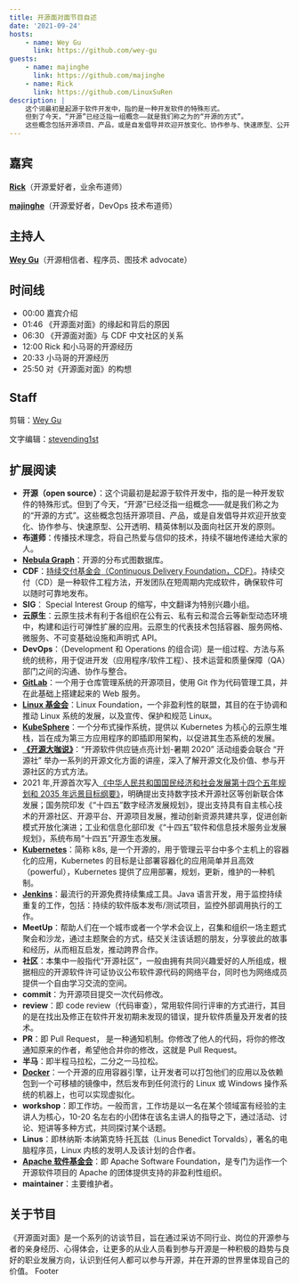 ```yaml
---
title: 开源面对面节目自述
date: '2021-09-24'
hosts:
    - name: Wey Gu
      link: https://github.com/wey-gu
guests:
    - name: majinghe
      link: https://github.com/majinghe
    - name: Rick
      link: https://github.com/LinuxSuRen
description: |
    这个词最初是起源于软件开发中，指的是一种开发软件的特殊形式。
    但到了今天，“开源”已经泛指一组概念——就是我们称之为的“开源的方式”。
    这些概念包括开源项目、产品，或是自发倡导并欢迎开放变化、协作参与、快速原型、公开透明、精英体制以及面向社区开发的原则。
---
```


## 嘉宾

**[Rick](https://github.com/linuxsuren)**（开源爱好者，业余布道师）

**[majinghe](https://github.com/majinghe)**（开源爱好者，DevOps 技术布道师）

## 主持人

**[Wey Gu](https://github.com/wey-gu)**（开源相信者、程序员、图技术 advocate）

## 时间线

-   00:00 嘉宾介绍
-   01:46 《开源面对面》的缘起和背后的原因
-   06:30 《开源面对面》与 CDF 中文社区的关系
-   12:00 Rick 和小马哥的开源经历
-   20:33 小马哥的开源经历
-   25:50 对《开源面对面》的构想

## Staff

剪辑：[Wey Gu](https://github.com/wey-gu)

文字编辑：[stevending1st](https://github.com/stevending1st)

## 扩展阅读

-   **开源（open source）**：这个词最初是起源于软件开发中，指的是一种开发软件的特殊形式。但到了今天，“开源”已经泛指一组概念——就是我们称之为的“开源的方式”。这些概念包括开源项目、产品，或是自发倡导并欢迎开放变化、协作参与、快速原型、公开透明、精英体制以及面向社区开发的原则。
-   **布道师**：传播技术理念，将自己热爱与信仰的技术，持续不辍地传递给大家的人。
-   **[Nebula Graph](https://nebula-graph.com.cn/)**：开源的分布式图数据库。
-   **CDF**：[持续交付基金会（Continuous Delivery Foundation，CDF）](https://cd.foundation/)。持续交付（CD）是一种软件工程方法，开发团队在短周期内完成软件，确保软件可以随时可靠地发布。
-   **SIG**： Special Interest Group 的缩写，中文翻译为特别兴趣小组。
-   **云原生**：云原生技术有利于各组织在公有云、私有云和混合云等新型动态环境中，构建和运行可弹性扩展的应用。云原生的代表技术包括容器、服务网格、微服务、不可变基础设施和声明式 API。
-   **DevOps**：（Development 和 Operations 的组合词）是一组过程、方法与系统的统称，用于促进开发（应用程序/软件工程）、技术运营和质量保障（QA）部门之间的沟通、协作与整合。
-   **[GitLab](https://about.gitlab.com/)**：一个用于仓库管理系统的开源项目，使用 Git 作为代码管理工具，并在此基础上搭建起来的 Web 服务。
-   **[Linux 基金会](https://www.linuxfoundation.org/)**：Linux Foundation，一个非盈利性的联盟，其目的在于协调和推动 Linux 系统的发展，以及宣传、保护和规范 Linux。
-   **[KubeSphere](https://kubesphere.com.cn/)**：一个分布式操作系统，提供以 Kubernetes 为核心的云原生堆栈，旨在成为第三方应用程序的即插即用架构，以促进其生态系统的发展。
-   **[《开源大咖说》](https://summer.iscas.ac.cn/#/liveshow)**：“开源软件供应链点亮计划-暑期 2020” 活动组委会联合 “开源社” 举办一系列的开源文化方面的讲座，深入了解开源文化及价值、参与开源社区的方式方法。
-   2021 年,开源首次写入[《中华人民共和国国民经济和社会发展第十四个五年规划和 2035 年远景目标纲要》](http://www.gov.cn/xinwen/2021-03/13/content_5592681.htm)，明确提出支持数字技术开源社区等创新联合体发展；国务院印发《“十四五”数字经济发展规划》，提出支持具有自主核心技术的开源社区、开源平台、开源项目发展，推动创新资源共建共享，促进创新模式开放化演进；工业和信息化部印发《“十四五”软件和信息技术服务业发展规划》，系统布局“十四五”开源生态发展。
-   **[Kubernetes](https://kubernetes.io/zh/)**：简称 k8s, 是一个开源的，用于管理云平台中多个主机上的容器化的应用，Kubernetes 的目标是让部署容器化的应用简单并且高效（powerful），Kubernetes 提供了应用部署，规划，更新，维护的一种机制。
-   **[Jenkins](https://www.jenkins.io/)**：最流行的开源免费持续集成工具。Java 语言开发，用于监控持续重复的工作，包括：持续的软件版本发布/测试项目，监控外部调用执行的工作。
-   **MeetUp**：帮助人们在一个城市或者一个学术会议上，召集和组织一场主题式聚会和沙龙，通过主题聚会的方式，结交关注该话题的朋友，分享彼此的故事和经历，从而相互启发，推动跨界合作。
-   **社区**：本集中一般指代“开源社区”，一般由拥有共同兴趣爱好的人所组成，根据相应的开源软件许可证协议公布软件源代码的网络平台，同时也为网络成员提供一个自由学习交流的空间。
-   **commit**：为开源项目提交一次代码修改。
-   **review**：即 code review（代码审查），常用软件同行评审的方式进行，其目的是在找出及修正在软件开发初期未发现的错误，提升软件质量及开发者的技术。
-   **PR**：即 Pull Request， 是一种通知机制。你修改了他人的代码，将你的修改通知原来的作者，希望他合并你的修改，这就是 Pull Request。
-   **半马**：即半程马拉松，二分之一马拉松。
-   **[Docker](https://www.docker.com/)**：一个开源的应用容器引擎，让开发者可以打包他们的应用以及依赖包到一个可移植的镜像中，然后发布到任何流行的 Linux 或 Windows 操作系统的机器上，也可以实现虚拟化。
-   **workshop**：即工作坊。一般而言，工作坊是以一名在某个领域富有经验的主讲人为核心，10-20 名左右的小团体在该名主讲人的指导之下，通过活动、讨论、短讲等多种方式，共同探讨某个话题。
-   **Linus**：即林纳斯·本纳第克特·托瓦兹（Linus Benedict Torvalds），著名的电脑程序员，Linux 内核的发明人及该计划的合作者。
-   **[Apache 软件基金会](https://apache.org/)**：即 Apache Software Foundation，是专门为运作一个开源软件项目的 Apache 的团体提供支持的非盈利性组织。
-   **maintainer**：主要维护者。

## 关于节目

《开源面对面》是一个系列的访谈节目，旨在通过采访不同行业、岗位的开源参与者的亲身经历、心得体会，让更多的从业人员看到参与开源是一种积极的趋势与良好的职业发展方向，认识到任何人都可以参与开源，并在开源的世界里体现自己的价值。
Footer
